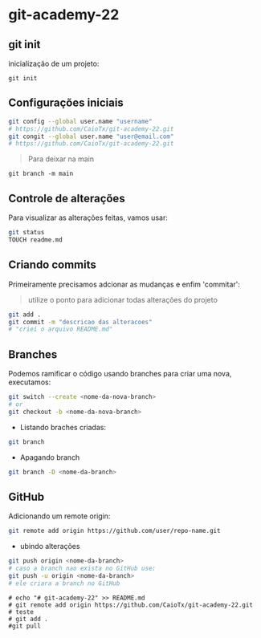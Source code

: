 # git-academy-22

## git init
inicialização de um projeto:
```
git init
```

## Configurações iniciais
```bash
git config --global user.name "username"
# https://github.com/CaioTx/git-academy-22.git
git congit --global user.name "user@email.com"
# https://github.com/CaioTx/git-academy-22.git

```
> Para deixar na main
```
git branch -m main
```
## Controle de alterações
Para visualizar as alterações feitas, vamos usar:
```bash
git status
TOUCH readme.md
```
## Criando commits
Primeiramente precisamos adcionar as mudanças e enfim 'commitar':
> utilize o ponto para adicionar todas alterações do projeto
```bash
git add .
git commit -m "descricao das alteracoes"
# "criei o arquivo README.md"
```

## Branches
Podemos ramificar o código usando branches para criar uma nova, executamos:
```bash
git switch --create <nome-da-nova-branch>
# or
git checkout -b <nome-da-nova-branch>
```
- Listando braches criadas:
```bash
git branch
```

- Apagando branch
```bash
git branch -D <nome-da-branch>
```

## GitHub
Adicionando um remote origin:
```bash
git remote add origin https://github.com/user/repo-name.git
```
- ubindo alterações
```bash
git push origin <nome-da-branch>
# caso a branch nao exista no GitHub use:
git push -u origin <nome-da-branch> 
# ele criara a branch no GitHub
```
```
# echo "# git-academy-22" >> README.md
# git remote add origin https://github.com/CaioTx/git-academy-22.git
# teste 
# git add .
#git pull




